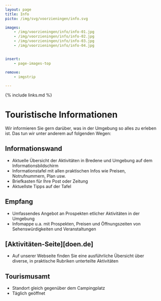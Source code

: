 ```yaml
---
layout: page
title: Info
picto: /img/svg/voorzieningen/info.svg

images:
    - /img/voorzieningen/info/info-01.jpg
    - /img/voorzieningen/info/info-02.jpg
    - /img/voorzieningen/info/info-03.jpg
    - /img/voorzieningen/info/info-04.jpg
    

insert:
    - page-images-top
    
remove:
    - imgstrip

---
```


{% include links.md %}

# Touristische Informationen

Wir informieren Sie gern darüber, was in der Umgebung so alles zu erleben ist. Das tun wir unter anderem auf folgenden Wegen:

## Informationswand

- Aktuelle Übersicht der Aktivitäten in Bredene und Umgebung auf dem Informationsbildschirm
- Informationstafel mit allen praktischen Infos wie Preisen, Notrufnummern, Plan usw.
- Briefkasten für Ihre Post oder Zeitung
- Aktuellste Tipps auf der Tafel

## Empfang

- Umfassendes Angebot an Prospekten etlicher Aktivitäten in der Umgebung
- Infomappe u.a. mit Prospekten, Preisen und Öffnungszeiten von Sehenswürdigkeiten und Veranstaltungen 

## [Aktivitäten-Seite][doen.de]

- Auf unserer Webseite finden Sie eine ausführliche Übersicht über diverse, in praktische Rubriken unterteilte Aktivitäten


## Tourismusamt

- Standort gleich gegenüber dem Campingplatz 
- Täglich geöffnet
